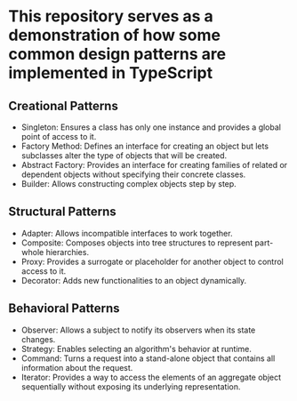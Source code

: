 # This repository serves as a demonstration of how some common design patterns are implemented in TypeScript

## Creational Patterns

- Singleton: Ensures a class has only one instance and provides a global point of access to it.
- Factory Method: Defines an interface for creating an object but lets subclasses alter the type of objects that will be created.
- Abstract Factory: Provides an interface for creating families of related or dependent objects without specifying their concrete classes.
- Builder: Allows constructing complex objects step by step.

## Structural Patterns

- Adapter: Allows incompatible interfaces to work together.
- Composite: Composes objects into tree structures to represent part-whole hierarchies.
- Proxy: Provides a surrogate or placeholder for another object to control access to it.
- Decorator: Adds new functionalities to an object dynamically.

## Behavioral Patterns

- Observer: Allows a subject to notify its observers when its state changes.
- Strategy: Enables selecting an algorithm's behavior at runtime.
- Command: Turns a request into a stand-alone object that contains all information about the request.
- Iterator: Provides a way to access the elements of an aggregate object sequentially without exposing its underlying representation.
